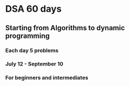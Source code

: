 # DSA 60 days 
## Starting from Algorithms to dynamic programming
### Each day 5 problems 
### July 12 - September 10
### For beginners and intermediates 
